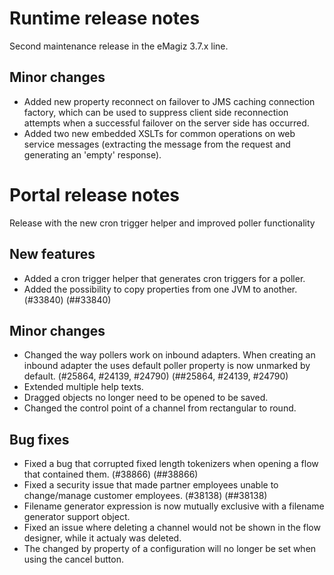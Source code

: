 # Runtime release notes
Second maintenance release in the eMagiz 3.7.x line.
## Minor changes
- Added new property reconnect on failover to JMS caching connection factory, which can be used to suppress client side reconnection attempts when a successful failover on the server side has occurred.
- Added two new embedded XSLTs for common operations on web service messages (extracting the message from the request and generating an 'empty' response).

# Portal release notes
Release with the new cron trigger helper and improved poller functionality
## New features
- Added a cron trigger helper that generates cron triggers for a poller.
- Added the possibility to copy properties from one JVM to another. (#33840) (##33840)
## Minor changes
- Changed the way pollers work on inbound adapters. When creating an inbound adapter the uses default poller property is now unmarked by default. (#25864, #24139, #24790) (##25864, #24139, #24790)
- Extended multiple help texts.
- Dragged objects no longer need to be opened to be saved.
- Changed the control point of a channel from rectangular to round.
## Bug fixes
- Fixed a bug that corrupted fixed length tokenizers when opening a flow that contained them. (#38866) (##38866)
- Fixed a security issue that made partner employees unable to change/manage customer employees. (#38138) (##38138)
- Filename generator expression is now mutually exclusive with a filename generator support object.
- Fixed an issue where deleting a channel would not be shown in the flow designer, while it actualy was deleted.
- The changed by property of a configuration will no longer be set when using the cancel button.
